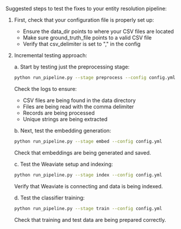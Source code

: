 Suggested steps to test the fixes to your entity resolution pipeline:

1. First, check that your configuration file is properly set up:
   - Ensure the data_dir points to where your CSV files are located
   - Make sure ground_truth_file points to a valid CSV file
   - Verify that csv_delimiter is set to "," in the config

2. Incremental testing approach:
   
   a. Start by testing just the preprocessing stage:
   
   ```bash
   python run_pipeline.py --stage preprocess --config config.yml
   ```
   
   Check the logs to ensure:
   - CSV files are being found in the data directory
   - Files are being read with the comma delimiter
   - Records are being processed
   - Unique strings are being extracted
   
   b. Next, test the embedding generation:
   
   ```bash
   python run_pipeline.py --stage embed --config config.yml
   ```
   
   Check that embeddings are being generated and saved.
   
   c. Test the Weaviate setup and indexing:
   
   ```bash
   python run_pipeline.py --stage index --config config.yml
   ```
   
   Verify that Weaviate is connecting and data is being indexed.

   d. Test the classifier training:
   
   ```bash
   python run_pipeline.py --stage train --config config.yml
   ```
   
   Check that training and test data are being prepared correctly.